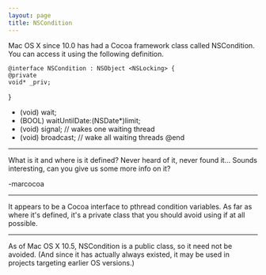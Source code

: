 ```yaml
---
layout: page
title: NSCondition
---
```




Mac OS X since 10.0 has had a Cocoa framework class called NSCondition. You can access it using the following definition.

    @interface NSCondition : NSObject <NSLocking> {
    @private
    void* _priv;
}
- (void) wait;
- (BOOL) waitUntilDate:(NSDate*)limit;
- (void) signal; // wakes one waiting thread
- (void) broadcast; // wake all waiting threads
@end

----
What is it and where is it defined? Never heard of it, never found it... Sounds interesting, can you give us some more info on it?

-marcocoa

----
It appears to be a Cocoa interface to pthread condition variables. As far as where it's defined, it's a private class that you should avoid using if at all possible.

----
As of Mac OS X 10.5, NSCondition is a public class, so it need not be avoided. (And since it has actually always existed, it may be used in projects targeting earlier OS versions.)

